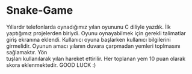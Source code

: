 # Snake-Game
Yıllardır telefonlarda oynadığımız yılan oyununu C diliyle yazdık. İlk yaptığımız projelerden biriydi. 
Oyunu oynayabilmek için gerekli talimatlar giriş ekranına eklendi. Kullanıcı oyuna başlarken kullanıcı bilgilerini girmelidir. Oyunun amacı yılanın duvara çarpmadan yemleri toplmasını sağlamaktır. Yön  
tuşları kullanılarak yılan hareket ettirilir. Her toplanan yem 10 puan olarak skora eklenmektedir. 
GOOD LUCK :)
